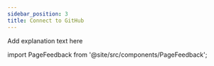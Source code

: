 ```yaml
---
sidebar_position: 3
title: Connect to GitHub
---
```


Add explanation text here

import PageFeedback from '@site/src/components/PageFeedback';

<PageFeedback />
